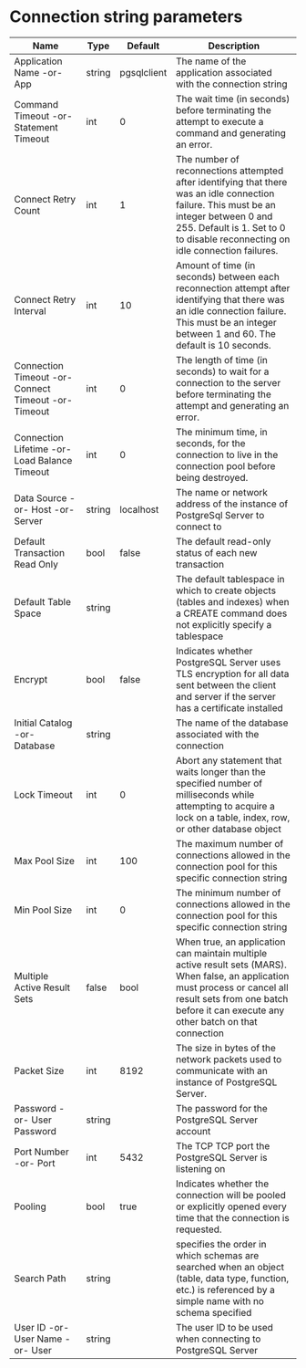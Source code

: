 # Connection string parameters

| Name             | Type   | Default     | Description |
|------------------|--------|-------------|-------------|
| Application Name -or- App | string | pgsqlclient | The name of the application associated with the connection string |
| Command Timeout -or- Statement Timeout | int    | 0           | The wait time (in seconds) before terminating the attempt to execute a command and generating an error. |
| Connect Retry Count | int | 1 | The number of reconnections attempted after identifying that there was an idle connection failure. This must be an integer between 0 and 255. Default is 1. Set to 0 to disable reconnecting on idle connection failures. |
| Connect Retry Interval | int | 10 | Amount of time (in seconds) between each reconnection attempt after identifying that there was an idle connection failure. This must be an integer between 1 and 60. The default is 10 seconds. |
| Connection Timeout -or- Connect Timeout -or- Timeout | int | 0 | The length of time (in seconds) to wait for a connection to the server before terminating the attempt and generating an error. |
| Connection Lifetime -or- Load Balance Timeout | int | 0  | The minimum time, in seconds, for the connection to live in the connection pool before being destroyed. |
| Data Source -or- Host -or- Server | string | localhost | The name or network address of the instance of PostgreSql Server to connect to |
| Default Transaction Read Only | bool | false | The default read-only status of each new transaction |
| Default Table Space | string |  | The default tablespace in which to create objects (tables and indexes) when a CREATE command does not explicitly specify a tablespace |
| Encrypt          | bool   | false | Indicates whether PostgreSQL Server uses TLS encryption for all data sent between the client and server if the server has a certificate installed |
| Initial Catalog -or- Database | string |  | The name of the database associated with the connection |
| Lock Timeout | int | 0 | Abort any statement that waits longer than the specified number of milliseconds while attempting to acquire a lock on a table, index, row, or other database object |
| Max Pool Size | int | 100 | The maximum number of connections allowed in the connection pool for this specific connection string |
| Min Pool Size | int | 0 | The minimum number of connections allowed in the connection pool for this specific connection string |
| Multiple Active Result Sets | false | bool | When true, an application can maintain multiple active result sets (MARS). When false, an application must process or cancel all result sets from one batch before it can execute any other batch on that connection |
| Packet Size | int | 8192 | The size in bytes of the network packets used to communicate with an instance of PostgreSQL Server. |
| Password -or- User Password | string | | The password for the PostgreSQL Server account |
| Port Number -or- Port | int | 5432 | The TCP TCP port the PostgreSQL Server is listening on |
| Pooling | bool | true | Indicates whether the connection will be pooled or explicitly opened every time that the connection is requested. |
| Search Path | string |  | specifies the order in which schemas are searched when an object (table, data type, function, etc.) is referenced by a simple name with no schema specified |
| User ID -or- User Name -or- User | string | | The user ID to be used when connecting to PostgreSQL Server |
